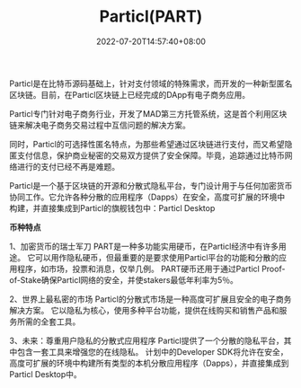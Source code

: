 ﻿---
weight: 
title: "Particl(PART)"
description: "Particl是在比特币源码基础上，针对支付领域的特殊需求，而开发的一种新型匿名区块链"
date: 2022-07-20T14:57:40+08:00
lastmod: 2022-07-20T14:57:40+08:00
draft: false
authors: ["Simon"]
featuredImage: "particlpart.jpg"
link: "https://particl.io/"
tags: ["数字代币","Particl(PART)"]
categories: ["navigation"]
navigation: ["数字代币"]
lightgallery: true
toc: true
pinned: false
recommend: false
recommend1: false
---
Particl是在比特币源码基础上，针对支付领域的特殊需求，而开发的一种新型匿名区块链。目前，在Particl区块链上已经完成的DApp有电子商务应用。

Particl专门针对电子商务行业，开发了MAD第三方托管系统，这是首个利用区块链来解决电子商务交易过程中互信问题的解决方案。

同时，Particl的可选择性匿名特点，为那些希望通过区块链进行支付，而又希望隐匿支付信息，保护商业秘密的交易双方提供了安全保障。毕竟，追踪通过比特币网络进行的支付已经不再是难题。

Particl是一个基于区块链的开源和分散式隐私平台，专门设计用于与任何加密货币协同工作。它允许各种分散的应用程序（Dapps）在安全，高度可扩展的环境中构建，并直接集成到Particl的旗舰钱包中：Particl Desktop

**币种特点**

1、加密货币的瑞士军刀
PART是一种多功能实用硬币，在Particl经济中有许多用途。 它可以用作隐私硬币，但最重要的是要求使用Particl平台的功能和分散的应用程序，如市场，投票和消息，仅举几例。 PART硬币还用于通过Particl Proof-of-Stake确保Particl网络的安全，并使stakers最低年利率为5％。

2、世界上最私密的市场
Particl的分散式市场是一种高度可扩展且安全的电子商务解决方案。 它以隐私为核心，使用多种平台功能，提供在线购买和销售产品和服务所需的全套工具。

3、未来：尊重用户隐私的分散式应用程序
Particl提供了一个分散的隐私平台，其中包含一套工具来增强您的在线隐私。 计划中的Developer SDK将允许在安全，高度可扩展的环境中构建所有类型的本机分散应用程序（Dapps），并直接集成到Particl Desktop中。